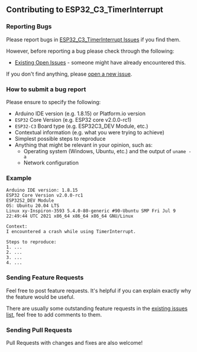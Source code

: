## Contributing to ESP32_C3_TimerInterrupt

### Reporting Bugs

Please report bugs in [ESP32_C3_TimerInterrupt Issues](https://github.com/khoih-prog/ESP32_C3_TimerInterrupt/issues) if you find them.

However, before reporting a bug please check through the following:

* [Existing Open Issues](https://github.com/khoih-prog/ESP32_C3_TimerInterrupt/issues) - someone might have already encountered this.

If you don't find anything, please [open a new issue](https://github.com/khoih-prog/ESP32_C3_TimerInterrupt/issues/new).

### How to submit a bug report

Please ensure to specify the following:

* Arduino IDE version (e.g. 1.8.15) or Platform.io version
* `ESP32` Core Version (e.g. ESP32 core v2.0.0-rc1)
* `ESP32-C3` Board type (e.g. ESP32C3_DEV Module, etc.)
* Contextual information (e.g. what you were trying to achieve)
* Simplest possible steps to reproduce
* Anything that might be relevant in your opinion, such as:
  * Operating system (Windows, Ubuntu, etc.) and the output of `uname -a`
  * Network configuration


### Example

```
Arduino IDE version: 1.8.15
ESP32 Core Version v2.0.0-rc1
ESP32S2_DEV Module
OS: Ubuntu 20.04 LTS
Linux xy-Inspiron-3593 5.4.0-80-generic #90-Ubuntu SMP Fri Jul 9 22:49:44 UTC 2021 x86_64 x86_64 x86_64 GNU/Linux

Context:
I encountered a crash while using TimerInterrupt.

Steps to reproduce:
1. ...
2. ...
3. ...
4. ...
```

### Sending Feature Requests

Feel free to post feature requests. It's helpful if you can explain exactly why the feature would be useful.

There are usually some outstanding feature requests in the [existing issues list](https://github.com/khoih-prog/ESP32_C3_TimerInterrupt/issues?q=is%3Aopen+is%3Aissue+label%3Aenhancement), feel free to add comments to them.

### Sending Pull Requests

Pull Requests with changes and fixes are also welcome!
